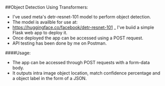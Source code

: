 ##Object Detection Using Transformers:

- I've used meta's detr-resnet-101 model to perform object detection.
- The model is availble for use at:
- https://huggingface.co/facebook/detr-resnet-101
_ I've buiid a simple Flask web app to deploy it.
- Once deployed the app can be accessed using a POST request.
- API testing has been done by me on Postman.


####Usage:
- The app can be accessed through POST requests with a form-data body.
- It outputs intra image object location, match confidence percentage and
a object label in the form of a JSON.